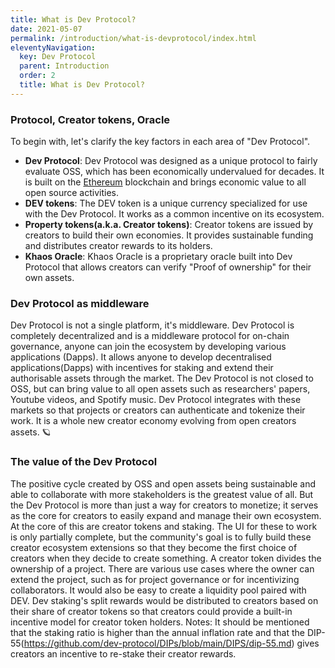 ```yaml
---
title: What is Dev Protocol?
date: 2021-05-07
permalink: /introduction/what-is-devprotocol/index.html
eleventyNavigation:
  key: Dev Protocol
  parent: Introduction
  order: 2
  title: What is Dev Protocol?
---
```


### Protocol, Creator tokens, Oracle

To begin with, let's clarify the key factors in each area of "Dev Protocol".

- **Dev Protocol**: Dev Protocol was designed as a unique protocol to fairly evaluate OSS, which has been economically undervalued for decades. It is built on the [Ethereum](https://ethereum.org/en/) blockchain and brings economic value to all open source activities.
- **DEV tokens**: The DEV token is a unique currency specialized for use with the Dev Protocol. It works as a common incentive on its ecosystem.
- **Property tokens(a.k.a. Creator tokens)**: Creator tokens are issued by creators to build their own economies. It provides sustainable funding and distributes creator rewards to its holders.
- **Khaos Oracle**: Khaos Oracle is a proprietary oracle built into Dev Protocol that allows creators can verify "Proof of ownership" for their own assets.

### Dev Protocol as middleware

Dev Protocol is not a single platform, it's middleware. Dev Protocol is completely decentralized and is a middleware protocol for on-chain governance, anyone can join the ecosystem by developing various applications (Dapps). It allows anyone to develop decentralised applications(Dapps) with incentives for staking and extend their authorisable assets through the market. The Dev Protocol is not closed to OSS, but can bring value to all open assets such as researchers' papers, Youtube videos, and Spotify music. Dev Protocol integrates with these markets so that projects or creators can authenticate and tokenize their work.
It is a whole new creator economy evolving from open creators assets. 🪐

### The value of the Dev Protocol

The positive cycle created by OSS and open assets being sustainable and able to collaborate with more stakeholders is the greatest value of all. But the Dev Protocol is more than just a way for creators to monetize; it serves as the core for creators to easily expand and manage their own ecosystem. At the core of this are creator tokens and staking. The UI for these to work is only partially complete, but the community's goal is to fully build these creator ecosystem extensions so that they become the first choice of creators when they decide to create something.
A creator token divides the ownership of a project. There are various use cases where the owner can extend the project, such as for project governance or for incentivizing collaborators. It would also be easy to create a liquidity pool paired with DEV. Dev staking's split rewards would be distributed to creators based on their share of creator tokens so that creators could provide a built-in incentive model for creator token holders.
Notes: It should be mentioned that the staking ratio is higher than the annual inflation rate and that the DIP-55(https://github.com/dev-protocol/DIPs/blob/main/DIPS/dip-55.md) gives creators an incentive to re-stake their creator rewards.

